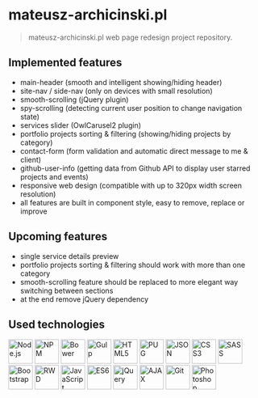 # mateusz-archicinski.pl

> mateusz-archicinski.pl web page redesign project repository.


## Implemented features

- main-header (smooth and intelligent showing/hiding header)
- site-nav / side-nav (only on devices with small resolution)
- smooth-scrolling (jQuery plugin)
- spy-scrolling (detecting current user position to change navigation state)
- services slider (OwlCarusel2 plugin)
- portfolio projects sorting & filtering (showing/hiding projects by category)
- contact-form (form validation and automatic direct message to me & client)
- github-user-info (getting data from Github API to display user starred projects and events)
- responsive web design (compatible with up to 320px width screen resolution)
- all features are built in component style, easy to remove, replace or improve


## Upcoming features

- single service details preview
- portfolio projects sorting & filtering should work with more than one category
- smooth-scrolling feature should be replaced to more elegant way switching between sections
- at the end remove jQuery dependency


## Used technologies

<img src="https://cdn.rawgit.com/mateuszarchicinski/mateusz-archicinski.pl/dev/src/images/skills-technologies/nodejs-logo.svg" alt="Node.js" width="48" height="48">
<img src="https://cdn.rawgit.com/mateuszarchicinski/mateusz-archicinski.pl/dev/src/images/skills-technologies/npm-logo.svg" alt="NPM" width="48" height="48">
<img src="https://cdn.rawgit.com/mateuszarchicinski/mateusz-archicinski.pl/dev/src/images/skills-technologies/bower-logo.svg" alt="Bower" width="48" height="48">
<img src="https://cdn.rawgit.com/mateuszarchicinski/mateusz-archicinski.pl/dev/src/images/skills-technologies/gulp-logo.svg" alt="Gulp" width="48" height="48">
<img src="https://cdn.rawgit.com/mateuszarchicinski/mateusz-archicinski.pl/dev/src/images/skills-technologies/html5-logo.svg" alt="HTML5" width="48" height="48">
<img src="https://cdn.rawgit.com/mateuszarchicinski/mateusz-archicinski.pl/dev/src/images/skills-technologies/pug-logo.svg" alt="PUG" width="48" height="48">
<img src="https://cdn.rawgit.com/mateuszarchicinski/mateusz-archicinski.pl/dev/src/images/skills-technologies/json-logo.svg" alt="JSON" width="48" height="48">
<img src="https://cdn.rawgit.com/mateuszarchicinski/mateusz-archicinski.pl/dev/src/images/skills-technologies/css3-logo.svg" alt="CSS3" width="48" height="48">
<img src="https://cdn.rawgit.com/mateuszarchicinski/mateusz-archicinski.pl/dev/src/images/skills-technologies/sass-logo.svg" alt="SASS" width="48" height="48">
<img src="https://cdn.rawgit.com/mateuszarchicinski/mateusz-archicinski.pl/dev/src/images/skills-technologies/bootstrap-logo.svg" alt="Bootstrap" width="48" height="48">
<img src="https://cdn.rawgit.com/mateuszarchicinski/mateusz-archicinski.pl/dev/src/images/skills-technologies/rwd-logo.svg" alt="RWD" width="48" height="48">
<img src="https://cdn.rawgit.com/mateuszarchicinski/mateusz-archicinski.pl/dev/src/images/skills-technologies/javascript-logo.svg" alt="JavaScript" width="48" height="48">
<img src="https://cdn.rawgit.com/mateuszarchicinski/mateusz-archicinski.pl/dev/src/images/skills-technologies/es6-logo.png" alt="ES6" width="48" height="48">
<img src="https://cdn.rawgit.com/mateuszarchicinski/mateusz-archicinski.pl/dev/src/images/skills-technologies/jquery-logo.svg" alt="jQuery" width="48" height="48">
<img src="https://cdn.rawgit.com/mateuszarchicinski/mateusz-archicinski.pl/dev/src/images/skills-technologies/ajax-logo.svg" alt="AJAX" width="48" height="48">
<img src="https://cdn.rawgit.com/mateuszarchicinski/mateusz-archicinski.pl/dev/src/images/skills-technologies/git-logo.svg" alt="Git" width="48" height="48">
<img src="https://cdn.rawgit.com/mateuszarchicinski/mateusz-archicinski.pl/dev/src/images/skills-technologies/photoshop-logo.svg" alt="Photoshop" width="48" height="48">

